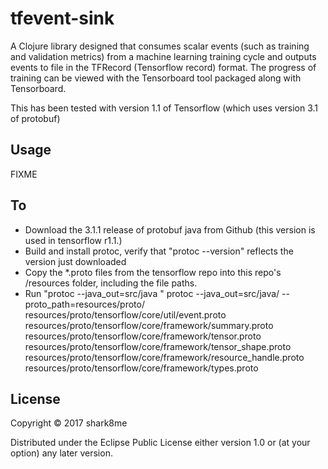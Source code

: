 # tfevent-sink

A Clojure library designed that consumes scalar events (such as training and validation metrics) from a machine learning training cycle and outputs events to file in the TFRecord (Tensorflow record) format. The progress of training can be viewed with the Tensorboard tool packaged along with Tensorboard.

This has been tested with version 1.1 of Tensorflow (which uses version 3.1 of protobuf)

## Usage

FIXME

## To

* Download the 3.1.1 release of protobuf java from Github (this version is used in tensorflow r1.1.)
* Build and install protoc, verify that "protoc --version" reflects the version just downloaded
* Copy the *.proto files from the tensorflow repo into this repo's /resources folder, including the file paths. 
* Run "protoc --java_out=src/java <insert paths to event.proto and summary.proto> " 
protoc --java_out=src/java/ --proto_path=resources/proto/ resources/proto/tensorflow/core/util/event.proto resources/proto/tensorflow/core/framework/summary.proto resources/proto/tensorflow/core/framework/tensor.proto resources/proto/tensorflow/core/framework/tensor_shape.proto resources/proto/tensorflow/core/framework/resource_handle.proto resources/proto/tensorflow/core/framework/types.proto

## License

Copyright © 2017 shark8me

Distributed under the Eclipse Public License either version 1.0 or (at
your option) any later version.
